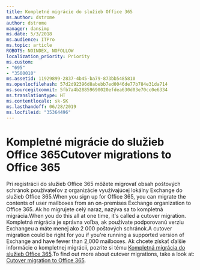 ```yaml
---
title: Kompletné migrácie do služieb Office 365
ms.author: dstrome
author: dstrome
manager: dansimp
ms.date: 5/3/2018
ms.audience: ITPro
ms.topic: article
ROBOTS: NOINDEX, NOFOLLOW
localization_priority: Priority
ms.custom:
- "695"
- "3500010"
ms.assetid: 11929899-2837-4b45-ba79-873bb5485810
ms.openlocfilehash: 57d2d92396d8abebb7ed0046de77b784e31da714
ms.sourcegitcommit: 5fb7a4b28859690020efdea630d03e70cc0e6334
ms.translationtype: HT
ms.contentlocale: sk-SK
ms.lasthandoff: 06/28/2019
ms.locfileid: "35364496"
---
```

# <a name="cutover-migrations-to-office-365"></a><span data-ttu-id="35ac4-102">Kompletné migrácie do služieb Office 365</span><span class="sxs-lookup"><span data-stu-id="35ac4-102">Cutover migrations to Office 365</span></span>

<span data-ttu-id="35ac4-103">Pri registrácii do služieb Office 365 môžete migrovať obsah poštových schránok používateľov z organizácie využívajúcej lokálny Exchange do služieb Office 365.</span><span class="sxs-lookup"><span data-stu-id="35ac4-103">When you sign up for Office 365, you can migrate the contents of user mailboxes from an on-premises Exchange organization to Office 365.</span></span> <span data-ttu-id="35ac4-104">Ak ho migrujete celý naraz, nazýva sa to kompletná migrácia.</span><span class="sxs-lookup"><span data-stu-id="35ac4-104">When you do this all at one time, it's called a cutover migration.</span></span> <span data-ttu-id="35ac4-105">Kompletná migrácia je správna voľba, ak používate podporovanú verziu Exchangeu a máte menej ako 2 000 poštových schránok.</span><span class="sxs-lookup"><span data-stu-id="35ac4-105">A cutover migration could be right for you if you're running a supported version of Exchange and have fewer than 2,000 mailboxes.</span></span> <span data-ttu-id="35ac4-106">Ak chcete získať ďalšie informácie o kompletnej migrácii, pozrite si tému [Kompletná migrácia do služieb Office 365](https://support.office.com/article/9496e93c-1e59-41a8-9bb3-6e8df0cd81b4.aspx).</span><span class="sxs-lookup"><span data-stu-id="35ac4-106">To find out more about cutover migrations, take a look at: [Cutover migration to Office 365](https://support.office.com/article/9496e93c-1e59-41a8-9bb3-6e8df0cd81b4.aspx).</span></span>
  